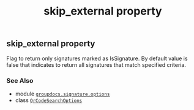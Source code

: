 ﻿---
title: skip_external property
second_title: GroupDocs.Signature for Python via .NET API References
description: 
type: docs
url: /python-net/groupdocs.signature.options/qrcodesearchoptions/skip_external/
is_root: false
weight: 120
---

## skip_external property


Flag to return only signatures marked as IsSignature. By default value is false that indicates to return all signatures that match specified criteria.

### See Also
* module [`groupdocs.signature.options`](../../)
* class [`QrCodeSearchOptions`](/signature/python-net/groupdocs.signature.options/qrcodesearchoptions)
